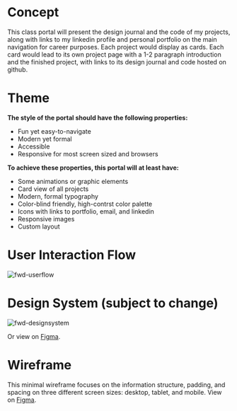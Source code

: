 # Concept
This class portal will present the design journal and the code of my projects, along with links to my linkedin profile and personal portfolio on the main navigation for career purposes.
Each project would display as cards.
Each card would lead to its own project page with a 1-2 paragraph introduction and the finished project, with links to its design journal and code hosted on github.

# Theme
**The style of the portal should have the following properties:**
- Fun yet easy-to-navigate
- Modern yet formal
- Accessible
- Responsive for most screen sized and browsers

**To achieve these properties, this portal will at least have:**
- Some animations or graphic elements
- Card view of all projects
- Modern, formal typography
- Color-blind friendly, high-contrst color palette
- Icons with links to portfolio, email, and linkedin
- Responsive images
- Custom layout

# User Interaction Flow
![fwd-userflow](https://user-images.githubusercontent.com/77323548/187710582-7db0a49d-3b4e-4a83-bbe7-b81b56317db1.png)

# Design System (subject to change)
![fwd-designsystem](https://user-images.githubusercontent.com/77323548/187824285-31e655b8-ebbf-4d4b-8a8a-49ec270c6ff2.png)

Or view on [Figma](https://www.figma.com/proto/K9HdfG1294xJ448wJaUJcT/FWD-Portal?page-id=0%3A1&node-id=1%3A2&viewport=414%2C533%2C0.18&scaling=scale-down).

# Wireframe

This minimal wireframe focuses on the information structure, padding, and spacing on three different screen sizes: desktop, tablet, and mobile.
View on [Figma](https://www.figma.com/proto/K9HdfG1294xJ448wJaUJcT/FWD-Portal?page-id=8%3A2&node-id=13%3A109&viewport=433%2C463%2C0.15&scaling=contain).
